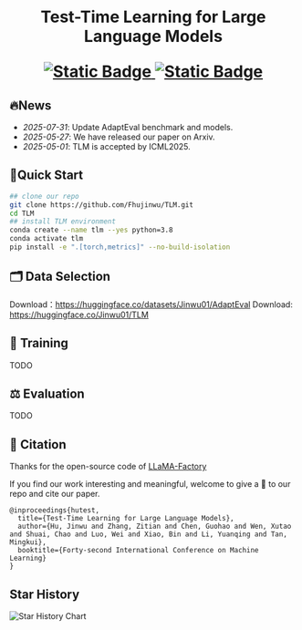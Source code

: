 <h1 align="center">
     <br>Test-Time Learning for Large Language Models
<p align="center">
    <a href="https://arxiv.org/pdf/2505.20633">
        <img alt="Static Badge" src="https://img.shields.io/badge/Paper-Arxiv-red">
    </a>
    <a href="https://huggingface.co/datasets/Jinwu01/AdaptEval/">
        <img alt="Static Badge" src="https://img.shields.io/badge/HFDataset-TLM-yellow">
    </a>
</p>

## 🔥News
- *2025-07-31*: Update AdaptEval benchmark and models.
- *2025-05-27*: We have released our paper on Arxiv.
- *2025-05-01*: TLM is accepted by ICML2025.

## 🚀Quick Start 
```bash
## clone our repo
git clone https://github.com/Fhujinwu/TLM.git
cd TLM
## install TLM environment
conda create --name tlm --yes python=3.8
conda activate tlm
pip install -e ".[torch,metrics]" --no-build-isolation
```
## 🗂 Data Selection

Download：https://huggingface.co/datasets/Jinwu01/AdaptEval
Download: https://huggingface.co/Jinwu01/TLM

## 🔨 Training
TODO

## ⚖️ Evaluation
TODO

## 💬 Citation
Thanks for the open-source code of [LLaMA-Factory](https://github.com/hiyouga/LLaMA-Factory)

If you find our work interesting and meaningful, welcome to give a 🌟 to our repo and cite our paper.

```text
@inproceedings{hutest,
  title={Test-Time Learning for Large Language Models},
  author={Hu, Jinwu and Zhang, Zitian and Chen, Guohao and Wen, Xutao and Shuai, Chao and Luo, Wei and Xiao, Bin and Li, Yuanqing and Tan, Mingkui},
  booktitle={Forty-second International Conference on Machine Learning}
}
```

## Star History

![Star History Chart](https://api.star-history.com/svg?repos=Fhujinwu/TLM&type=Date)

